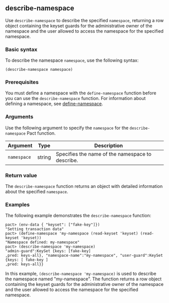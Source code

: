 ## describe-namespace

Use `describe-namespace` to describe the specified `namespace`, returning a row object containing the keyset guards for the administrative owner of the namespace and the user allowed to access the namespace for the specified namespace.

### Basic syntax

To describe the namespace `namespace`, use the following syntax:

```pact
(describe-namespace namespace)
```

### Prerequisites

You must define a namespace with the `define-namespace` function before you can use the `describe-namespace` function.
For information about defining a namespace, see [define-namespace](/pact-5/general/define-namespace).

### Arguments

Use the following argument to specify the `namespace` for the `describe-namespace` Pact function.

| Argument | Type   | Description                                 |
|----------|--------|---------------------------------------------|
| `namespace` | string | Specifies the name of the namespace to describe.|

### Return value

The `describe-namespace` function returns an object with detailed information about the specified `namespace`.

### Examples

The following example demonstrates the `describe-namespace` function:

```pact
pact> (env-data { "keyset": ["fake-key"]})
"Setting transaction data"
pact> (define-namespace 'my-namespace (read-keyset 'keyset) (read-keyset 'keyset))
"Namespace defined: my-namespace"
pact> (describe-namespace 'my-namespace)
"admin-guard":KeySet {keys: [fake-key]
,pred: keys-all}, "namespace-name":"my-namespace", "user-guard":KeySet {keys: [ fake-key ]
,pred: keys-all}}
```

In this example, `(describe-namespace 'my-namespace)` is used to describe the namespace named "my-namespace". 
The function returns a row object containing the keyset guards for the administrative owner of the namespace and the user allowed to access the namespace for the specified namespace.
